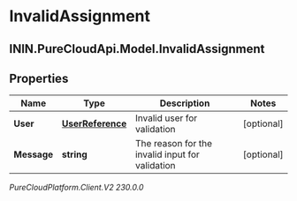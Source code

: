 # InvalidAssignment

## ININ.PureCloudApi.Model.InvalidAssignment

## Properties

|Name | Type | Description | Notes|
|------------ | ------------- | ------------- | -------------|
| **User** | [**UserReference**](UserReference) | Invalid user for validation | [optional] |
| **Message** | **string** | The reason for the invalid input for validation | [optional] |



_PureCloudPlatform.Client.V2 230.0.0_
